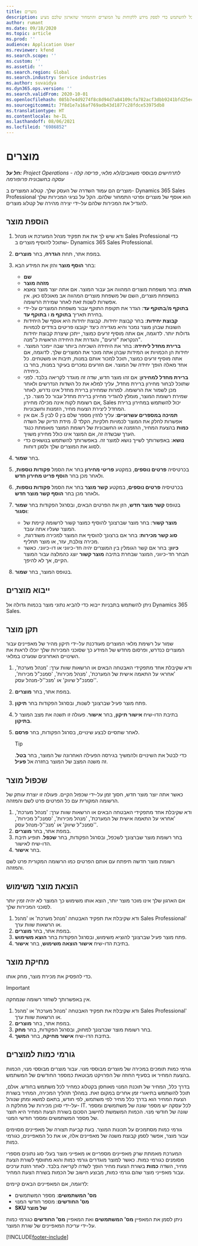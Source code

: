 ```yaml
---
title: ‏‏מוצרים
description: נושא זה מספק מידע על קטלוג המוצרים שבו תוכל להשתמש כדי לספק מידע ללקוחות על המוצרים והתמחור שהארגון שלכם מציע.
author: rumant
ms.date: 09/18/2020
ms.topic: article
ms.prod: ''
audience: Application User
ms.reviewer: kfend
ms.search.scope: ''
ms.custom: ''
ms.assetid: ''
ms.search.region: Global
ms.search.industry: Service industries
ms.author: suvaidya
ms.dyn365.ops.version: ''
ms.search.validFrom: 2020-10-01
ms.openlocfilehash: 085b7e4d9274f8c8d94d7a84109cfa782acf3dbb9241bfd25ecb8c2f329e1bb8
ms.sourcegitcommit: 7f8d1e7a16af769adb43d1877c28fdce53975db8
ms.translationtype: HT
ms.contentlocale: he-IL
ms.lasthandoff: 08/06/2021
ms.locfileid: "6986852"
---
```

# <a name="products"></a>‏‏מוצרים

_**חל על:** Project Operations לתרחישים מבוססי משאבים/לא מלאי, פריסה קלה - עסקה בחשבונית פרופורמה_

מוצרים הם עמוד השדרה של העסק שלך. קטלוג המוצרים ב- Dynamics 365 Sales Professional הוא אוסף של מוצרים ופרטי התמחור שלהם. הקל על נציגי המכירות שלך להגדיל את המכירות שלהם על-ידי יצירה מהירה של קטלוג מוצרים.

## <a name="add-a-product"></a>הוספת מוצר

1.  ודא שיש לך את את תפקיד מנהל המערכת או מנהל Sales Professional כדי שתוכל להוסיף מוצרים ב- Dynamics 365 Sales Professional.
2.  במפת אתר, תחת **הגדרה**, בחר **מוצרים**.
3.  בחר **הוסף מוצר** והזן את המידע הבא:

    -  **שם**
    -  **מזהה מוצר**
    -  **הורה**: בחר משפחת מוצרים המהווה אב עבור המוצר. אם אתה יוצר מוצר צאצא במשפחת מוצרים, השם של משפחת מוצרים המהווה אב מאוכלס כאן. אין אפשרות לשנות זאת לאחר שמירת הרשומה.
    -  **בתוקף מ**/**בתוקף עד**: הגדר את תקופת התוקף עבור משפחת המוצרים על-ידי בחירת תאריך **בתוקף מ** ו **בתוקף עד**.
    -  **קבוצת יחידות**: בחר קבוצת יחידות. קבוצת יחידות היא אוסף של היחידות השונות שבהן מוצר נמכר והיא מגדירה כיצד יקובצו פריטים בודדים לכמויות גדולות יותר. לדוגמה, אם אתה מוסיף זרעים כמוצר, ייתכן שיצרת קבוצת יחידות הנקראת "זרעים", והגדרת את היחידה הראשית כ"מנה".
    -  **ברירת מחדל ליחידה**: בחר את היחידה השכיחה ביותר שבה יימכר המוצר. יחידות הן הכמויות או המידות שבהן אתה מוכר את המוצרים שלך. לדוגמה, אם אתה מוסיף זרעים כמוצר, תוכל למכור אותם במנות, תיבות או משטחים. כל אחד מאלה הופך יחידה של המוצר. אם הזרעים נמכרים בעיקר במנות, בחר בו כיחידה.
    -  **ברירת מחדל למחירון**: אם זהו מוצר חדש, שדה זה מוגדר לקריאה בלבד. לפני שתוכל לבחור מחירון ברירת מחדל, עליך למלא את כל השדות הנדרשים ולאחר מכן לשמור את הרשומה. למרות שמחירון ברירת מחדל אינו נדרש, לאחר שמירת רשומת המוצר, מומלץ להגדיר מחירון ברירת מחדל עבור כל מוצר. כך, אם רשומת לקוח אינה מכילה מחירון, Sales יכול להשתמש במחירון ברירת המחדל ליצירת הצעות מחיר, הזמנות וחשבוניות.
    -  **תמיכה במספרים עשרוניים**: עליך להזין מספר שלם בין 0 לבין 5. אם אין אפשרות לחלק את המוצר לכמויות חלקיות, הקלד 0. מידת הדיוק של השדה **כמות** בהצעת המחיר, ההזמנה או החשבונית של רשומת המוצר מאומתת כנגד הערך שבשדה זה, אם המוצר אינו כולל מחירון משויך.
    -  **נושא**: באפשרותך לשייך נושא למוצר זה. באפשרותך להשתמש בנושאים כדי לסווג את המוצרים שלך ולסנן דוחות.

4.  בחר **שמור**.
5.  בכרטיסיה **פרטים נוספים**, במקטע **פריטי מחירון** בחר את הסמל **פקודות נוספות**, ולאחר מכן בחר **הוסף פריט מחירון חדש**.
7.  בכרטיסיה **פרטים נוספים**, במקטע **קשר מוצר** בחר את הסמל **פקודות נוספות**, ולאחר מכן בחר **הוסף קשר מוצר חדש.**
8.  בטופס **קשר מוצר חדש**, הזן את הפרטים הבאים, ובסרגל הפקודות בחר **שמור וסגור**:

    -   **מוצר קשור**: בחר מוצר שברצונך להוסיף כמוצר קשור לרשומה קיימת של המוצר שעליו אתה עובד.
    -   **סוג קשר מכירות**: בחר אם ברצונך להוסיף את המוצר למכירה משודרגת, מכירה צולבת, עזר, או מוצר תחליף.
    -   **כיוון**: בחר אם קשר הגומלין בין המוצרים יהיה חד-כיווני או דו-כיווני. כאשר תבחר חד-כיווני, המוצר שבחרת בתיבה **מוצר קשור** יוצג כהמלצה עבור המוצר הקיים, אך לא להיפך.

9.  בטופס המוצר, בחר **שמור**.

## <a name="import-products"></a>ייבוא מוצרים

ניתן להשתמש בתבניות ייבוא כדי להביא נתוני מוצר בכמות גדולה אל Dynamics 365 Sales.

## <a name="revise-a-product"></a>תקן‬ מוצר

שמור על רשימת מלאי המוצרים מעודכנת על-ידי תיקון מהיר של מאפיינים עבור המוצרים כנדרש, ופרסום מחדש של המידע כך שסוכני המכירות שלך יוכלו לראות את השינויים האחרונים שנערכו במלאי.

1.  ודא שקיבלת אחד מתפקידי האבטחה הבאים או הרשאות שוות ערך: 'מנהל מערכת', 'אחראי על התאמה אישית של המערכת', 'מנהל מכירות', 'סמנכ"ל מכירות', 'סמנכ"ל שיווק' או 'מנכ''ל-מנהל עסק'.
2.  במפת אתר, בחר **מוצרים**.
3.  פתח מוצר פעיל שברצונך לשנות, ובסרגל הפקודות בחר **תיקון**.
4.  בתיבת הדו-שיח **אישור תיקון**, בחר **אישור‏**. פעולה זו תשנה את מצב המוצר ל **בתיקון**.
5.  לאחר שתסיים לבצע שינויים, בסרגל הפקודות, בחר **פרסם**.

    > [!TIP]
    > כדי לבטל את השינויים ולהמשיך בגירסה הפעילה האחרונה של המוצר, בחר **‏‫בטל‬**. זה משנה המצב של המוצר בחזרה אל **פעיל**.

## <a name="clone-a-product"></a>שכפול‬ מוצר 

כאשר אתה יוצר מוצר חדש, חסוך זמן על-ידי שכפול הקיים. פעולה זו יוצרת עותק של הרשומה המקורית עם כל הפרטים פרט לשם והמזהה.

1.  ודא שקיבלת אחד מתפקידי האבטחה הבאים או הרשאות שוות ערך: 'מנהל מערכת', 'אחראי על התאמה אישית של המערכת', 'מנהל מכירות', 'סמנכ"ל מכירות', 'סמנכ"ל שיווק' או 'מנכ''ל-מנהל עסק'.
2.  במפת אתר, בחר **מוצרים**.
3.  בחר רשומת מוצר שברצונך לשכפל, ובסרגל הפקודות, בחר **שכפל**. תופיע תיבת הדו-שיח לאישור.
4.  בחר **אישור**.

רשומת מוצר חדשה תיפתח עם אותם הפרטים כמו הרשומה המקורית פרט לשם והמזהה.

## <a name="retire-a-product"></a>הוצאת מוצר משימוש 

אם הארגון שלך אינו מוכר מוצר יותר, הוצא אותו משימוש כך המוצר לא יהיה זמין יותר לסוכני המכירות שלך.

1.  ודא שקיבלת את תפקיד האבטחה 'מנהל מערכת' או 'מהנל Sales Professional' או הרשאות שוות ערך.
2.  במפת אתר, בחר **מוצרים**.
3.  פתח מוצר פעיל שברצונך להוציא משימוש, ובסרגל הפקודות בחר **הוצא משימוש**.
4.  בתיבת הדו-שיח **אישור הוצאה משימוש**, בחר **אישור‏**.


## <a name="delete-a-product"></a>מחיקת מוצר

כדי להפסיק את מכירת מוצר, מחק אותו.

> [!IMPORTANT]
> אין באפשרותך לשחזר רשומה שנמחקה.

1.  ודא שקיבלת את תפקיד האבטחה 'מנהל מערכת' או 'מהנל Sales Professional' או הרשאות שוות ערך.
2.  במפת אתר, בחר **מוצרים**.
3.  בחר רשומת מוצר שברצונך למחוק, ובסרגל הפקודות, בחר **מחק**.
4.  בתיבת הדו-שיח **אישור מחיקה**, בחר **המשך‏**.
 
 ## <a name="quantity-factors-for-products"></a>גורמי כמות למוצרים

גורמי כמות תומכים במכירה של מוצרים מבוססי מנוי. עבור מוצרים מבוססי מנוי, הכמות בהצעת המחיר או בסעיף החוזה של הפרויקט מבוטאת כמספר החודשים של המשתמש.

בדרך כלל, המחיר של תוכנת המנוי מאוחסן בקטלוג כמחיר לכל משתמש בחודש. אולם, תוכל להשתמש בתיאורי זמן אחרים במקום זאת. במהלך תהליך המכירה, המחיר בשורת הצעת המחיר הוא בדרך כלל מחיר לפי משתמש, לפי חודש, בתאם למשא ומתן שנוהל על-ידי סוכן מכירות של מחלקת ה- IT. לכל עסקה יש מספר שונה של משתמשים ומספר שונה של חודשי מנוי. הכמות המשמשת לחישוב הסכום בשורת הצעת המחיר היא תוצר של מספר המשתמשים ומספר חודשי המנוי.

גורמי כמות מסתמכים על תכונות המוצר. בעת קביעת תצורה של מאפיינים מסוימים עבור מוצר, אפשר לסמן קבוצת משנה של מאפיינים אלה, או את כל המאפיינים, כגורמי כמות.

המערכת מאמתת שרק מאפיינים מספריים או מאפייני מוצר בעלי סוג נתונים מספרי מסומנים כגורמי כמות. כאשר למוצר מוגדרים גורמי כמות והוא מתווסף לשורת הצעת מחיר, השדה **כמות** בשורת הצעת מחיר הופך לשדה לקריאה בלבד. לאחר הזנת ערכים עבור מאפייני מוצר שהם גורמי כמות, מבוצע חישוב של הכמות בשורת הצעת המחיר.

לדוגמה, אם המאפיינים הבאים קיימים: 

- **מס' המשתמשים**: מספר המשתמשים 
- **מס' החודשים**: מספר חודשי המנוי
- **SKU של מוצר** 

ניתן לסמן את המאפיין **מס' המשתמשים** ואת המאפיין **מס' החודשים** כגורמי כמות על-ידי עריכת המאפיינים של שורת המוצר. 


[!INCLUDE[footer-include](../includes/footer-banner.md)]